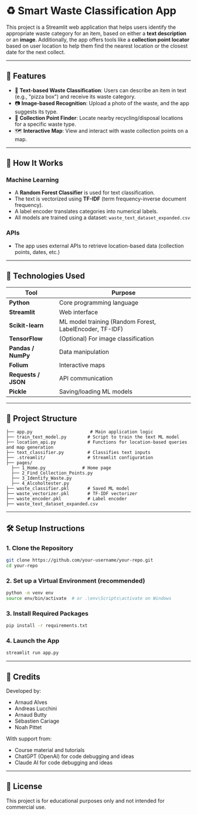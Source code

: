 # ♻️ Smart Waste Classification App

This project is a Streamlit web application that helps users identify the appropriate waste category for an item, based on either a **text description** or an **image**. Additionally, the app offers tools like a **collection point locator** based on user location to help them find the nearest location or the closest date for the next collect.

---

## 🚀 Features

- 📝 **Text-based Waste Classification**: Users can describe an item in text (e.g., "pizza box") and receive its waste category.
- 📷 **Image-based Recognition**: Upload a photo of the waste, and the app suggests its type.
- 🧭 **Collection Point Finder**: Locate nearby recycling/disposal locations for a specific waste type.
- 🗺️ **Interactive Map**: View and interact with waste collection points on a map.

---

## 🧠 How It Works

### Machine Learning
- A **Random Forest Classifier** is used for text classification.
- The text is vectorized using **TF-IDF** (term frequency-inverse document frequency).
- A label encoder translates categories into numerical labels.
- All models are trained using a dataset: `waste_text_dataset_expanded.csv`

### APIs
- The app uses external APIs to retrieve location-based data (collection points, dates, etc.)

---

## 🧰 Technologies Used

| Tool | Purpose |
|------|---------|
| **Python** | Core programming language |
| **Streamlit** | Web interface |
| **Scikit-learn** | ML model training (Random Forest, LabelEncoder, TF-IDF) |
| **TensorFlow** | (Optional) For image classification |
| **Pandas / NumPy** | Data manipulation |
| **Folium** | Interactive maps |
| **Requests / JSON** | API communication |
| **Pickle** | Saving/loading ML models |

---

## 📁 Project Structure

```
├── app.py                      # Main application logic
├── train_text_model.py        # Script to train the text ML model
├── location_api.py            # Functions for location-based queries and map generation
├── text_classifier.py         # Classifies text inputs
├── .streamlit/                # Streamlit configuration
├── pages/
  ├── 1_Home.py              # Home page
  ├── 2_Find_Collection_Points.py
  ├── 3_Identify_Waste.py
  ├── 4_Alcoholtester.py
├── waste_classifier.pkl       # Saved ML model
├── waste_vectorizer.pkl       # TF-IDF vectorizer
├── waste_encoder.pkl          # Label encoder
├── waste_text_dataset_expanded.csv
```

---

## 🛠️ Setup Instructions

### 1. Clone the Repository
```bash
git clone https://github.com/your-username/your-repo.git
cd your-repo
```

### 2. Set up a Virtual Environment (recommended)
```bash
python -m venv env
source env/bin/activate  # or .\env\Scripts\activate on Windows
```

### 3. Install Required Packages
```bash
pip install -r requirements.txt
```

### 4. Launch the App
```bash
streamlit run app.py
```

---

## 🤝 Credits

Developed by:
- Arnaud Alves
- Andreas Lucchini
- Arnaud Butty
- Sébastien Cariage
- Noah Pittet

With support from:
- Course material and tutorials
- ChatGPT (OpenAI) for code debugging and ideas
- Claude AI for code debugging and ideas

---

## 📜 License

This project is for educational purposes only and not intended for commercial use.
